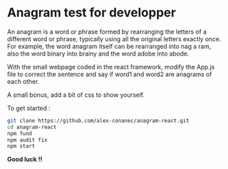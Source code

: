 # Anagram test for developper

An anagram is a word or phrase formed by rearranging the letters of a different word or phrase, typically using all the original letters exactly once. For example, the word anagram itself can be rearranged into nag a ram, also the word binary into brainy and the word adobe into abode.

With the small webpage coded in the react framework, modify the App.js file to correct the sentence and say if word1 and word2 are anagrams of each other.

A small bonus, add a bit of css to show yourself.

To get started :

```bash
git clone https://github.com/alex-conanec/anagram-react.git
cd anagram-react
npm fund
npm audit fix
npm start
```

**Good luck !!**